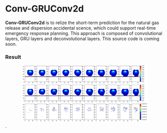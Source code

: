 Conv-GRUConv2d
==============

**Conv-GRUConv2d** is to relize the short-term prediction for the natural gas release and dispersion accidental scence, which could support real-time emergency response planning. This approach is composed of convolutional layers, GRU layers and deconvolutional layers. This source code is coming soon.

### Result

<div align="center">
	<img src="img/result1.png" width="80%" height="10%">
</div>
</a>.
